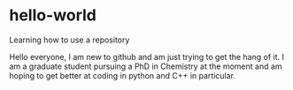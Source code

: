 # hello-world
Learning how to use a repository

Hello everyone,
I am new to github and am just trying to get the hang of it. I am a graduate student pursuing a PhD in Chemistry at the moment and am hoping to get better at coding in python and C++ in particular. 
